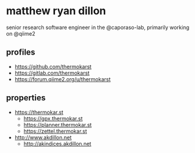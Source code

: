 # matthew ryan dillon

senior research software engineer in the @caporaso-lab, primarily working on
@qiime2

## profiles

- https://github.com/thermokarst
- https://gitlab.com/thermokarst
- https://forum.qiime2.org/u/thermokarst

## properties

- https://thermokar.st
  - https://gpx.thermokar.st
  - https://planner.thermokar.st
  - https://zettel.thermokar.st
- http://www.akdillon.net
  - http://akindices.akdillon.net
